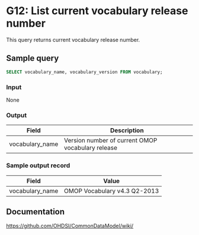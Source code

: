 # G12: List current vocabulary release number

This query returns current vocabulary release number.

## Sample query
```sql
SELECT vocabulary_name, vocabulary_version FROM vocabulary;
```

### Input

None

### Output

| Field |  Description |
| --- | --- |
|  vocabulary_name |  Version number of current OMOP vocabulary release |

### Sample output record

| Field |  Value |
| --- | --- |
|  vocabulary_name |  OMOP Vocabulary v4.3 Q2-2013 |


## Documentation
https://github.com/OHDSI/CommonDataModel/wiki/
